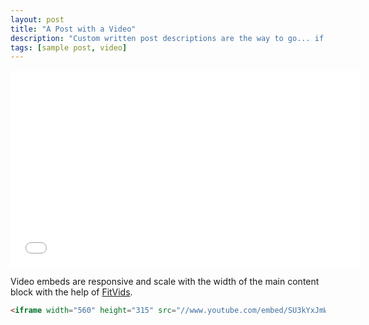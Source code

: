```yaml
---
layout: post
title: "A Post with a Video"
description: "Custom written post descriptions are the way to go... if you're not lazy."
tags: [sample post, video]
---
```


<iframe width="560" height="315" src="//www.youtube.com/embed/SU3kYxJmWuQ" frameborder="0"></iframe>

Video embeds are responsive and scale with the width of the main content block with the help of [FitVids](http://fitvidsjs.com/).

```html
<iframe width="560" height="315" src="//www.youtube.com/embed/SU3kYxJmWuQ" frameborder="0"></iframe>
```
